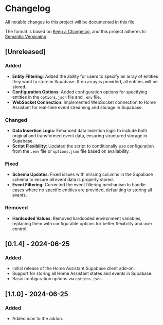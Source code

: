 # Changelog

All notable changes to this project will be documented in this file.

The format is based on [Keep a Changelog](https://keepachangelog.com/en/1.1.0/), and this project adheres to [Semantic Versioning](https://semver.org/spec/v2.0.0.html).

## [Unreleased]

### Added

- **Entity Filtering**: Added the ability for users to specify an array of entities they want to store in Supabase. If no array is provided, all entities will be stored.
- **Configuration Options**: Added configuration options for specifying entities in the `options.json` file and `.env` file.
- **WebSocket Connection**: Implemented WebSocket connection to Home Assistant for real-time event streaming and storage in Supabase.

### Changed

- **Data Insertion Logic**: Enhanced data insertion logic to include both original and transformed event data, ensuring structured storage in Supabase.
- **Script Flexibility**: Updated the script to conditionally use configuration from the `.env` file or `options.json` file based on availability.

### Fixed

- **Schema Updates**: Fixed issues with missing columns in the Supabase schema to ensure all event data is properly stored.
- **Event Filtering**: Corrected the event filtering mechanism to handle cases where no specific entities are provided, defaulting to storing all events.

### Removed

- **Hardcoded Values**: Removed hardcoded environment variables, replacing them with configurable options for better flexibility and user control.

## [0.1.4] - 2024-06-25

### Added

- Initial release of the Home Assistant Supabase client add-on.
- Support for storing all Home Assistant states and events in Supabase.
- Basic configuration options via `options.json`.

## [1.1.0] - 2024-06-25

### Added

- Added icon to the addon.
